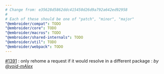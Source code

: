 ```yaml
---
# Change from: e35628d5862ddc415450d26d9a792a642ed92958
#
# Each of these should be one of "patch", "minor", "major"
"@embroider/compat": TODO
"@embroider/core": TODO
"@embroider/macros": TODO
"@embroider/shared-internals": TODO
"@embroider/util": TODO
"@embroider/webpack": TODO
---
```


[#1391](https://github.com/embroider-build/embroider/pull/1391) : only rehome a request if it would resolve in a different package : _by [@void-mAlex](https://github.com/void-mAlex)_